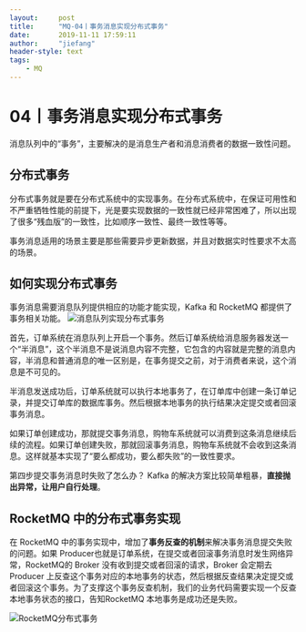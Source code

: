 ```yaml
---
layout:     post
title:      "MQ-04丨事务消息实现分布式事务"
date:       2019-11-11 17:59:11
author:     "jiefang"
header-style: text
tags:
    - MQ
---
```

# 04丨事务消息实现分布式事务
消息队列中的“事务”，主要解决的是消息生产者和消息消费者的数据一致性问题。
##  分布式事务
分布式事务就是要在分布式系统中的实现事务。在分布式系统中，在保证可用性和不严重牺牲性能的前提下，光是要实现数据的一致性就已经非常困难了，所以出现了很多“残血版”的一致性，比如顺序一致性、最终一致性等等。

事务消息适用的场景主要是那些需要异步更新数据，并且对数据实时性要求不太高的场景。
## 如何实现分布式事务
事务消息需要消息队列提供相应的功能才能实现，Kafka 和 RocketMQ 都提供了事务相关功能。
![消息队列实现分布式事务](https://s2.ax1x.com/2019/10/27/KyfUln.png)

首先，订单系统在消息队列上开启一个事务。然后订单系统给消息服务器发送一个“半消息”，这个半消息不是说消息内容不完整，它包含的内容就是完整的消息内容，半消息和普通消息的唯一区别是，在事务提交之前，对于消费者来说，这个消息是不可见的。

半消息发送成功后，订单系统就可以执行本地事务了，在订单库中创建一条订单记录，并提交订单库的数据库事务。然后根据本地事务的执行结果决定提交或者回滚事务消息。

如果订单创建成功，那就提交事务消息，购物车系统就可以消费到这条消息继续后续的流程。如果订单创建失败，那就回滚事务消息，购物车系统就不会收到这条消息。这样就基本实现了“要么都成功，要么都失败”的一致性要求。

第四步提交事务消息时失败了怎么办？
Kafka 的解决方案比较简单粗暴，**直接抛出异常，让用户自行处理**。

## RocketMQ 中的分布式事务实现
在 RocketMQ 中的事务实现中，增加了**事务反查的机制**来解决事务消息提交失败的问题。如果 Producer也就是订单系统，在提交或者回滚事务消息时发生网络异常，RocketMQ的 Broker 没有收到提交或者回滚的请求，Broker 会定期去 Producer 上反查这个事务对应的本地事务的状态，然后根据反查结果决定提交或者回滚这个事务。为了支撑这个事务反查机制，我们的业务代码需要实现一个反查本地事务状态的接口，告知RocketMQ 本地事务是成功还是失败。

![RocketMQ分布式事务](https://s2.ax1x.com/2019/10/27/KyfokD.png)